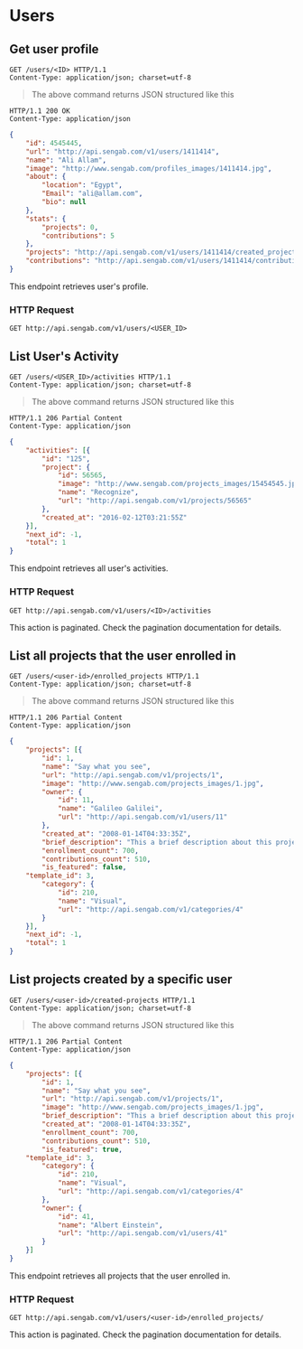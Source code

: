 # Users

## Get user profile

```http
GET /users/<ID> HTTP/1.1
Content-Type: application/json; charset=utf-8
```

> The above command returns JSON structured like this

```http
HTTP/1.1 200 OK
Content-Type: application/json
```

```json
{
	"id": 4545445,
	"url": "http://api.sengab.com/v1/users/1411414",
	"name": "Ali Allam",
	"image": "http://www.sengab.com/profiles_images/1411414.jpg",
	"about": {
		"location": "Egypt",
		"Email": "ali@allam.com",
		"bio": null
	},
	"stats": {
		"projects": 0,
		"contributions": 5
	},
	"projects": "http://api.sengab.com/v1/users/1411414/created_projects",
	"contributions": "http://api.sengab.com/v1/users/1411414/contributions"
}
```

This endpoint retrieves user's profile.

### HTTP Request

`GET http://api.sengab.com/v1/users/<USER_ID>`

## List User's Activity

```http
GET /users/<USER_ID>/activities HTTP/1.1
Content-Type: application/json; charset=utf-8
```

> The above command returns JSON structured like this

```http
HTTP/1.1 206 Partial Content
Content-Type: application/json
```

```json
{
	"activities": [{
		"id": "125",
		"project": {
			"id": 56565,
			"image": "http://www.sengab.com/projects_images/15454545.jpg",
			"name": "Recognize",
			"url": "http://api.sengab.com/v1/projects/56565"
		},
		"created_at": "2016-02-12T03:21:55Z"
	}],
	"next_id": -1,
	"total": 1
}
```

This endpoint retrieves all user's activities.

### HTTP Request

`GET http://api.sengab.com/v1/users/<ID>/activities`

<aside class="notice">
This action is paginated. Check the pagination documentation for details.
</aside>

## List all projects that the user enrolled in

```http
GET /users/<user-id>/enrolled_projects HTTP/1.1
Content-Type: application/json; charset=utf-8
```
> The above command returns JSON structured like this

```http
HTTP/1.1 206 Partial Content
Content-Type: application/json
```
```json
{
	"projects": [{
		"id": 1,
		"name": "Say what you see",
		"url": "http://api.sengab.com/v1/projects/1",
		"image": "http://www.sengab.com/projects_images/1.jpg",
		"owner": {
			"id": 11,
			"name": "Galileo Galilei",
			"url": "http://api.sengab.com/v1/users/11"
		},
		"created_at": "2008-01-14T04:33:35Z",
		"brief_description": "This a brief description about this project",
		"enrollment_count": 700,
		"contributions_count": 510,
		"is_featured": false,
    "template_id": 3,
		"category": {
			"id": 210,
			"name": "Visual",
			"url": "http://api.sengab.com/v1/categories/4"
		}
	}],
	"next_id": -1,
	"total": 1
}
```

## List projects created by a specific user

```http
GET /users/<user-id>/created-projects HTTP/1.1
Content-Type: application/json; charset=utf-8
```

> The above command returns JSON structured like this

```http
HTTP/1.1 206 Partial Content
Content-Type: application/json
```

```json
{
	"projects": [{
		"id": 1,
		"name": "Say what you see",
		"url": "http://api.sengab.com/v1/projects/1",
		"image": "http://www.sengab.com/projects_images/1.jpg",
		"brief_description": "This a brief description about this project",
		"created_at": "2008-01-14T04:33:35Z",
		"enrollment_count": 700,
		"contributions_count": 510,
		"is_featured": true,
    "template_id": 3,
		"category": {
			"id": 210,
			"name": "Visual",
			"url": "http://api.sengab.com/v1/categories/4"
		},
		"owner": {
			"id": 41,
			"name": "Albert Einstein",
			"url": "http://api.sengab.com/v1/users/41"
		}
	}]
}
```

This endpoint retrieves all projects that the user enrolled in.

### HTTP Request

`GET http://api.sengab.com/v1/users/<user-id>/enrolled_projects/`

<aside class="notice">
This action is paginated. Check the pagination documentation for details.
</aside>
